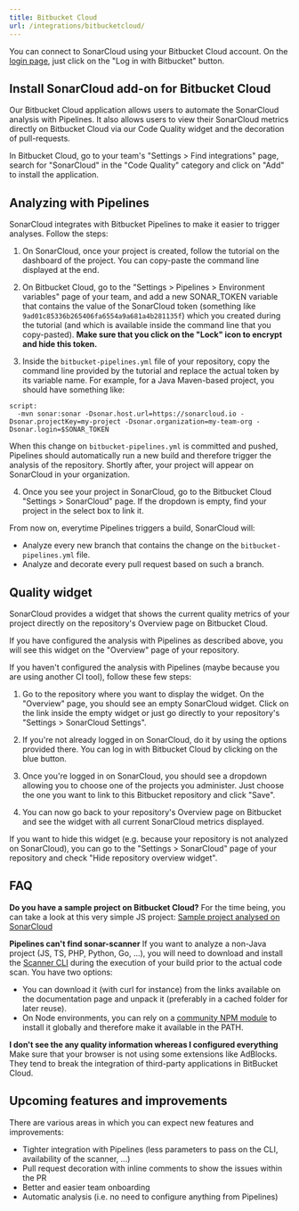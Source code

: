 ```yaml
---
title: Bitbucket Cloud
url: /integrations/bitbucketcloud/
---
```


You can connect to SonarCloud using your Bitbucket Cloud account. On the [login page](/#sonarcloud#/sessions/new), just click on the "Log in with Bitbucket" button.

## Install SonarCloud add-on for Bitbucket Cloud

Our Bitbucket Cloud application allows users to automate the SonarCloud analysis with Pipelines. It also allows users to view their SonarCloud metrics directly on Bitbucket Cloud via our Code Quality widget and the decoration of pull-requests.

In Bitbucket Cloud, go to your team's "Settings > Find integrations" page, search for "SonarCloud" in the "Code Quality" category and click on "Add" to install the application.

## Analyzing with Pipelines

SonarCloud integrates with Bitbucket Pipelines to make it easier to trigger analyses. Follow the steps:

1.  On SonarCloud, once your project is created, follow the tutorial on the dashboard of the project. You can copy-paste the command line displayed at the end.

2.  On Bitbucket Cloud, go to the "Settings > Pipelines > Environment variables" page of your team, and add a new SONAR_TOKEN variable that contains the value of the SonarCloud token (something like `9ad01c85336b265406fa6554a9a681a4b281135f`) which you created during the tutorial (and which is available inside the command line that you copy-pasted). **Make sure that you click on the "Lock" icon to encrypt and hide this token.**

3.  Inside the `bitbucket-pipelines.yml` file of your repository, copy the command line provided by the tutorial and replace the actual token by its variable name. For example, for a Java Maven-based project, you should have something like:

```
script:
  -mvn sonar:sonar -Dsonar.host.url=https://sonarcloud.io -Dsonar.projectKey=my-project -Dsonar.organization=my-team-org -Dsonar.login=$SONAR_TOKEN
```

When this change on `bitbucket-pipelines.yml` is committed and pushed, Pipelines should automatically run a new build and therefore trigger the analysis of the repository. Shortly after, your project will appear on SonarCloud in your organization.

4.  Once you see your project in SonarCloud, go to the Bitbucket Cloud "Settings > SonarCloud" page. If the dropdown is empty, find your project in the select box to link it.

From now on, everytime Pipelines triggers a build, SonarCloud will:

* Analyze every new branch that contains the change on the `bitbucket-pipelines.yml` file.
* Analyze and decorate every pull request based on such a branch.

## Quality widget

SonarCloud provides a widget that shows the current quality metrics of your project directly on the repository's Overview page on Bitbucket Cloud.

If you have configured the analysis with Pipelines as described above, you will see this widget on the "Overview" page of your repository.

If you haven't configured the analysis with Pipelines (maybe because you are using another CI tool), follow these few steps:

1.  Go to the repository where you want to display the widget. On the "Overview" page, you should see an empty SonarCloud widget. Click on the link inside the empty widget or just go directly to your repository's "Settings > SonarCloud Settings".

2.  If you're not already logged in on SonarCloud, do it by using the options provided there. You can log in with Bitbucket Cloud by clicking on the blue button.

3.  Once you're logged in on SonarCloud, you should see a dropdown allowing you to choose one of the projects you administer. Just choose the one you want to link to this Bitbucket repository and click "Save".

4.  You can now go back to your repository's Overview page on Bitbucket and see the widget with all current SonarCloud metrics displayed.

If you want to hide this widget (e.g. because your repository is not analyzed on SonarCloud), you can go to the "Settings > SonarCloud" page of your repository and check "Hide repository overview widget".

## FAQ

**Do you have a sample project on Bitbucket Cloud?**
For the time being, you can take a look at this very simple JS project: [Sample project analysed on SonarCloud](https://bitbucket.org/bellingard/fab)

**Pipelines can't find sonar-scanner**
If you want to analyze a non-Java project (JS, TS, PHP, Python, Go, ...), you will need to download and install the [Scanner CLI](https://redirect.sonarsource.com/doc/install-configure-scanner.html) during the execution of your build prior to the actual code scan. You have two options:

* You can download it (with curl for instance) from the links available on the documentation page and unpack it (preferably in a cached folder for later reuse).
* On Node environments, you can rely on a [community NPM module](https://www.npmjs.com/package/sonarqube-scanner) to install it globally and therefore make it available in the PATH.

**I don't see the any quality information whereas I configured everything**
Make sure that your browser is not using some extensions like AdBlocks. They tend to break the integration of third-party applications in BitBucket Cloud.

## Upcoming features and improvements

There are various areas in which you can expect new features and improvements:

* Tighter integration with Pipelines (less parameters to pass on the CLI, availability of the scanner, ...)
* Pull request decoration with inline comments to show the issues within the PR
* Better and easier team onboarding
* Automatic analysis (i.e. no need to configure anything from Pipelines)

